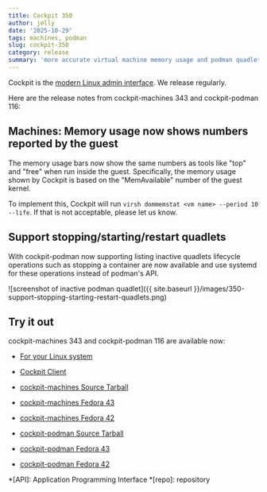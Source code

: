 ```yaml
---
title: Cockpit 350
author: jelly
date: '2025-10-29'
tags: machines, podman
slug: cockpit-350
category: release
summary: 'more accurate virtual machine memory usage and podman quadlet lifecycle action support'
---
```


Cockpit is the [modern Linux admin interface](https://cockpit-project.org/).
We release regularly.

Here are the release notes from cockpit-machines 343 and cockpit-podman 116:


## Machines: Memory usage now shows numbers reported by the guest

The memory usage bars now show the same numbers as tools like "top" and "free" when run inside the guest. Specifically, the memory usage shown by Cockpit is based on the "MemAvailable" number of the guest kernel.

To implement this, Cockpit will run `virsh dommemstat <vm name> --period 10 --life`. If that is not acceptable, please let us know.

## Support stopping/starting/restart quadlets

With cockpit-podman now supporting listing inactive quadlets lifecycle operations such as stopping a container are now available and use systemd for these operations instead of podman's API.

![screenshot of inactive podman quadlet]({{ site.baseurl }}/images/350-support-stopping-starting-restart-quadlets.png)


## Try it out

cockpit-machines 343 and cockpit-podman 116 are available now:

* [For your Linux system](https://cockpit-project.org/running.html)
* [Cockpit Client](https://flathub.org/apps/details/org.cockpit_project.CockpitClient)

* [cockpit-machines Source Tarball](https://github.com/cockpit-project/cockpit-machines/releases/tag/343)
* [cockpit-machines Fedora 43](https://bodhi.fedoraproject.org/updates/?releases=F43&packages=cockpit-machines)
* [cockpit-machines Fedora 42](https://bodhi.fedoraproject.org/updates/?releases=F42&packages=cockpit-machines)
* [cockpit-podman Source Tarball](https://github.com/cockpit-project/cockpit-podman/releases/tag/116)
* [cockpit-podman Fedora 43](https://bodhi.fedoraproject.org/updates/?releases=F43&packages=cockpit-podman)
* [cockpit-podman Fedora 42](https://bodhi.fedoraproject.org/updates/?releases=F42&packages=cockpit-podman)

*[API]: Application Programming Interface
*[repo]: repository
